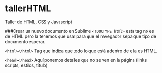 # tallerHTML
Taller de HTML, CSS y Javascript

###Crear un nuevo documento en Sublime
`<!DOCTYPE html>` esta tag no es de HTML pero la tenemos que usar para que el navegador sepa que tipo de documento esperar.

`<html></html>` Tag que indica que todo lo que está adentro de ella es HTML.

`<head></head>` Aquí ponemos detalles que no se ven en la página (links, scripts, estilos, título) 
